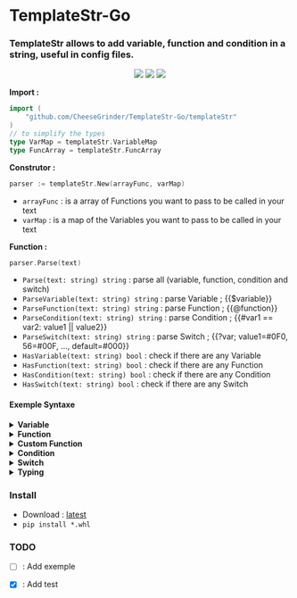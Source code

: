 # TemplateStr-Go

### TemplateStr allows to add variable, function and condition in a string, useful in config files.

<div align="center">
    <img src="https://img.shields.io/static/v1?label=Go&message=1.17&color=5c5c5c&labelColor=000000&style=flat-square&logo=Go&logoColor=00ADD8"/>
    <img src="https://img.shields.io/github/downloads/CheeseGrinder/TemplateStr-Go/total?label=Download&style=flat-square"/>
    <a href="https://github.com/CheeseGrinder/TemplateStr-Go/actions/workflows/python-app.yml">
        <img src="https://img.shields.io/github/workflow/status/CheeseGrinder/TemplateStr-Go/Go Test?label=Test&style=flat-square"/>
    </a>
</div>

<strong>Import : </strong>

```go
import (
    "github.com/CheeseGrinder/TemplateStr-Go/templateStr"
)
// to simplify the types
type VarMap = templateStr.VariableMap
type FuncArray = templateStr.FuncArray
```

<strong>Construtor : </strong>

```go
parser := templateStr.New(arrayFunc, varMap)
```

- `arrayFunc` : is a array of Functions you want to pass to be called in your text
- `varMap` : is a map of the Variables you want to pass to be called in your text

<strong>Function : </strong>

```go
parser.Parse(text)
```

- `Parse(text: string) string` : parse all (variable, function, condition and switch)
- `ParseVariable(text: string) string` : parse Variable ; {{$variable}}
- `ParseFunction(text: string) string` : parse Function ; {{@function}}
- `ParseCondition(text: string) string` : parse Condition ; {{#var1 == var2: value1 || value2}}
- `ParseSwitch(text: string) string` : parse Switch ; {{?var; value1=#0F0, 56=#00F, ..., default=#000}}
- `HasVariable(text: string) bool` : check if there are any Variable
- `HasFunction(text: string) bool` : check if there are any Function
- `HasCondition(text: string) bool` : check if there are any Condition
- `HasSwitch(text: string) bool` : check if there are any Switch

#### Exemple Syntaxe

<details>
<summary><strong>Variable</strong></summary>
</br>

The syntax of the Variables is like if : 
- `{{$variable}}` 
- `{{$dict.variable}}`
- `{{$dictM.dict1.variable. ...}}`

if the value does not exist then `None` is return

```go
import "github.com/CheeseGrinder/TemplateStr-Go/templateStr"

var varMap = VarMap{
    "variable": "yes",
}

text := "are you a variable : {{$variable}}"

parser := templateStr.New(FuncArray{}, varMap)

println(parser.Parse(text))
```

```go
import "github.com/CheeseGrinder/TemplateStr-Go/templateStr"

var varMap = VarMap{
    "variable": VarMap{
        "value": "yes",
    },
}

text := "are you a variable : {{$variable.value}}"

parser := templateStr.New(FuncArray{}, varMap)

println(parser.Parse(text))
```

```go
variable := "yes"

println("are you a variable : " + variable)
```

The 3 codes will return

```text
are you a variable : yes
```

</details>

<details>
<summary><strong>Function</strong></summary>
</br>

The syntax of the Function is like if : `{{@function variable}}`

list of basic functions : 
- `{{@uppercase variable}}`
- `{{@uppercaseFirst variable}}`
- `{{@lowercase variable}}`
- `{{@casefold variable}}`
- `{{@swapcase variable}}`
- `{{@time}}`
- `{{@date}}`
- `{{@dateTime}}`

```go
import "github.com/CheeseGrinder/TemplateStr-Go/templateStr"

var varMap = VarMap{
    "variable": "no",
}

text := "is lower case : {{@uppercase variable}}"

parser := templateStr.New(FuncArray{}, varMap)

println(parser.Parse(text))
```

```go
variable := "no"

println("is lower case : " + strings.ToUpper(variable))
```

The two codes will return

```text
is lower case : NO
```
</details>

<details>
<summary><strong>Custom Function</strong></summary>
</br>

The syntax of the Custom Function is like if : `{{@customFunction param1 param2 ...}}`

`Typing` can be used at the parameter level of custom functions

parameters to be passed in a list

the custom function must necessarily return a str

```python
from PyTempStr import TemplateStr

def customFunc(list: list) -> str:
    return list[0].replace('no', 'maybe')

text = 'are you a customFunction : {{@customFunc "no"}}'

parser = TemplateStr(functionList=[customFunc])

print(parser.parse(text))
```
The codes will return

```text
are you a customFunction : maybe
```

</details>

<details>
<summary><strong>Condition</strong></summary>
</br>

The syntax of the Condition is like if : 
- `{{#var1 == var2: value1 || value2}}`

comparator:
- `==`
- `!=`
- `<=`*
- `<`*
- `>=`*
- `>`*

*for this comparator the type `string` and `bool` are modified :
- `string` it's the number of characters that is compared ('text' = 4)
- `bool` it's the value in int that is compared (True = 1)


`var1` is compared with `var2`

`Typing` can be used at `var1` and `var2` level

```python
from PyTempStr import TemplateStr

varDict = {'var1':'no', 'var2':'o2'}

text = 'are you a variable : {{#"test" == var2: yes || no}}'

parser = TemplateStr(variableDict=varDict)

print(parser.parse(text))
```
```python
var1 = 'no'
var2 = 'o2'

if "test" == var2:
    text = 'yes'
else:
    text = 'no'
print('are you a variable : ' + text)
```

The 2 codes will return

```text
are you a variable : no
```

</details>

<details>
<summary><strong>Switch</strong></summary>
</br>

The syntax of the Switch is like if : 
- `{{?var; value1=#0F0, 56=#00F, ..., default=#000}}`
- `{{?var:type; 16=#0F0, 56=#00F, ..., default=#000}}`

`var` can be typed, if it is typed then all the `values` will be typed of the same type

type accept :
- `str`
- `int`
- `float`

```python
from PyTempStr import TemplateStr

varDict = {
    'variable':'yes'
}

text = '=( {{?variable; yes=#A, no=#B, maybe=#C, default=#000}} )='

parser = TemplateStr(variableDict=varDict)

print(parser.parse(text))
```

```python
from PyTempStr import TemplateStr

varDict = {
    'variable': 42
}

text = '=( {{?variable:int; 42=#A, 32=#B, 22=#C, default=#000}} )='

parser = TemplateStr(variableDict=varDict)

print(parser.parse(text))
```

```python
variable = 'yes'

if variable == "yes":
    result = "#A"
elif variable == "no":
    result = "#B"
elif variable == "maybe":
    result = "#C"
else
    result = "#000"

print('=( ' + result + ' )=')
```

The 3 codes will return

```text
=( #A )=
```

</details>

<details>
<summary><strong>Typing</strong></summary>
</br>

| format                       | type    | description                                                       | return                 |
|------------------------------|---------|-------------------------------------------------------------------|------------------------|
| keyVariable                  | `*`     | is the key of the value in the dictionary pass to the constructor | value of `keyVariable` |
| \<b:True>                    | `bool`  |                                                                   | True                   |
| \<n:123>                     | `int`   |                                                                   | 123                    |
| \<n:123.4>                   | `float` |                                                                   | 123.4                  |
| "text" or 'text' or \`text\` | `str`   |                                                                   | text                   |

</details>


### Install

- Download : [latest](https://github.com/CheeseGrinder/TemplateStr-Python/releases/latest)
- `pip install *.whl`

### TODO

- [ ] : Add exemple
- [x] : Add test

 

